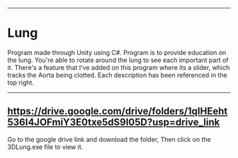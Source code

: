 -----------------------------------------------------------------------------------------------------------------
# Lung
Program made through Unity using C#. 
Program is to provide education on the lung. You're able to rotate around the lung to see each important part of it.
There's a feature that I've added on this program where its a slider, which tracks the Aorta being clotted. 
Each description has been referenced in the top right.


-----------------------------------------------------------------------------------------------------------------
https://drive.google.com/drive/folders/1qIHEeht536I4JOFmiY3E0txe5dS9I05D?usp=drive_link
-----------------------------------------------------------------------------------------------------------------
Go to the google drive link and download the folder, Then click on the 3DLung.exe file to view it.
